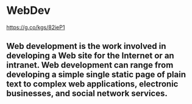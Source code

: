 # WebDev
https://g.co/kgs/82ieP1
## Web development is the work involved in developing a Web site for the Internet or an intranet. Web development can range from developing a simple single static page of plain text to complex web applications, electronic businesses, and social network services.
